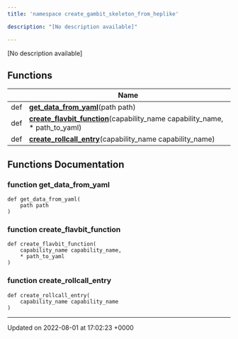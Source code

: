 ```yaml
---
title: 'namespace create_gambit_skeleton_from_heplike'

description: "[No description available]"

---
```







[No description available]

## Functions

|                | Name           |
| -------------- | -------------- |
| def | **[get_data_from_yaml](/documentation/code/namespaces/namespacecreate__gambit__skeleton__from__heplike/#function-get-data-from-yaml)**(path path) |
| def | **[create_flavbit_function](/documentation/code/namespaces/namespacecreate__gambit__skeleton__from__heplike/#function-create-flavbit-function)**(capability_name capability_name, * path_to_yaml) |
| def | **[create_rollcall_entry](/documentation/code/namespaces/namespacecreate__gambit__skeleton__from__heplike/#function-create-rollcall-entry)**(capability_name capability_name) |


## Functions Documentation

### function get_data_from_yaml

```
def get_data_from_yaml(
    path path
)
```


### function create_flavbit_function

```
def create_flavbit_function(
    capability_name capability_name,
    * path_to_yaml
)
```


### function create_rollcall_entry

```
def create_rollcall_entry(
    capability_name capability_name
)
```






-------------------------------

Updated on 2022-08-01 at 17:02:23 +0000